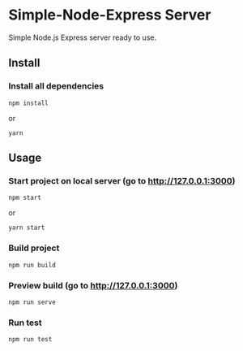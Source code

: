 # Simple-Node-Express Server

Simple Node.js Express server ready to use.

## Install

### Install all dependencies

```
npm install
```
or
```
yarn
```

## Usage

### Start project on local server (go to http://127.0.0.1:3000)

```
npm start
```
or
```
yarn start
```

### Build project

```
npm run build
```

### Preview build (go to http://127.0.0.1:3000)

```
npm run serve
```

### Run test
```
npm run test
```
